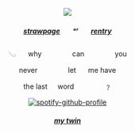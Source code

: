         

 

<div align="center"> 
<p align="center"> <img src="https://cdn.discordapp.com/attachments/1297283509102182453/1309742371440820245/ken-carson-destroy-lonely.gif?ex=6742b023&is=67415ea3&hm=ca6e23912c6043c7453c82131f08554fb9349f638ad0429068171c84881967e8&" > </p> 
<div align="center"> 

 <p align="center"> 

#####   [strawpage](https://sixkiss.straw.page/)ㅤㅤᵒʳㅤㅤ[rentry](https://rentry.co/doIIcure)
 <p align="center">
𓂅⠀⠀ why⠀⠀⠀⠀⠀⠀can⠀⠀⠀⠀⠀⠀you

never⠀⠀⠀⠀⠀⠀let ⠀⠀me have

the last⠀⠀word⠀⠀⠀⠀⠀⠀﹖</p> 

[![spotify-github-profile](https://spotify-github-profile.kittinanx.com/api/view?uid=31iaxwlbrvkrqjc3kowskrnxfiqi&cover_image=true&theme=natemoo-re&show_offline=false&background_color=121212&interchange=false&bar_color=ffffff&bar_color_cover=false)](https://github.com/kittinan/spotify-github-profile)


#####   [my twin](https://github.com/newbornchrist)
